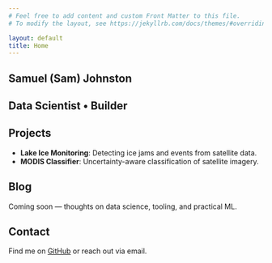 ```yaml
---
# Feel free to add content and custom Front Matter to this file.
# To modify the layout, see https://jekyllrb.com/docs/themes/#overriding-theme-defaults

layout: default
title: Home
---
```


<section class="hero is-primary is-bold">
  <div class="hero-body">
    <div class="container has-text-centered">
      <h1 class="title">Samuel (Sam) Johnston</h1>
      <h2 class="subtitle">Data Scientist • Builder</h2>
    </div>
  </div>
</section>

<section id="projects" class="section">
  <h2 class="title">Projects</h2>
  <ul>
    <li><strong>Lake Ice Monitoring</strong>: Detecting ice jams and events from satellite data.</li>
    <li><strong>MODIS Classifier</strong>: Uncertainty-aware classification of satellite imagery.</li>
  </ul>
</section>

<section id="blog" class="section">
  <h2 class="title">Blog</h2>
  <p>Coming soon — thoughts on data science, tooling, and practical ML.</p>
</section>

<section id="contact" class="section">
  <h2 class="title">Contact</h2>
  <p>Find me on <a href="https://github.com/sjjohnst">GitHub</a> or reach out via email.</p>
</section>